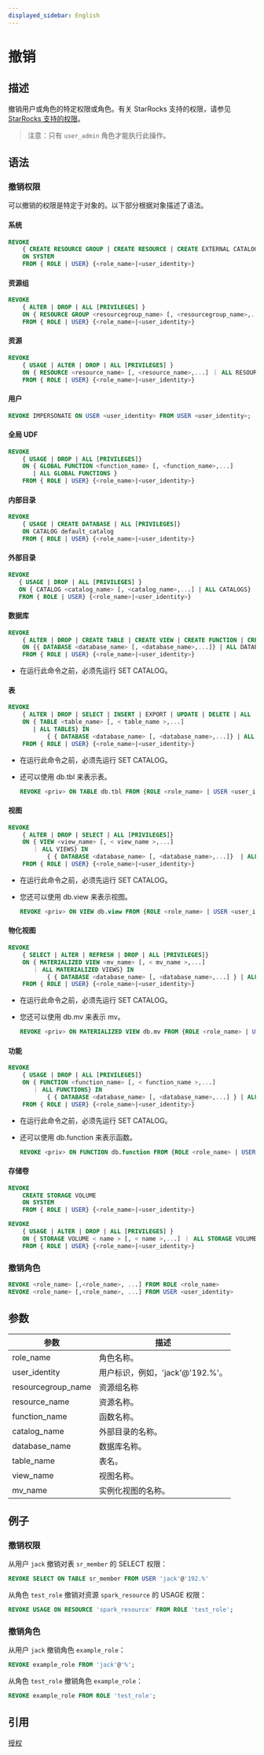 ```yaml
---
displayed_sidebar: English
---
```


# 撤销

## 描述

撤销用户或角色的特定权限或角色。有关 StarRocks 支持的权限，请参见 [StarRocks 支持的权限](../../../administration/privilege_item.md)。

> 注意：只有 `user_admin` 角色才能执行此操作。

## 语法

### 撤销权限

可以撤销的权限是特定于对象的。以下部分根据对象描述了语法。

#### 系统

```SQL
REVOKE
    { CREATE RESOURCE GROUP | CREATE RESOURCE | CREATE EXTERNAL CATALOG | REPOSITORY | BLACKLIST | FILE | OPERATE } 
    ON SYSTEM
    FROM { ROLE | USER} {<role_name>|<user_identity>}
```

#### 资源组

```SQL
REVOKE
    { ALTER | DROP | ALL [PRIVILEGES] } 
    ON { RESOURCE GROUP <resourcegroup_name> [, <resourcegroup_name>,...] ｜ ALL RESOURCE GROUPS} 
    FROM { ROLE | USER} {<role_name>|<user_identity>}
```

#### 资源

```SQL
REVOKE
    { USAGE | ALTER | DROP | ALL [PRIVILEGES] } 
    ON { RESOURCE <resource_name> [, <resource_name>,...] ｜ ALL RESOURCES} 
    FROM { ROLE | USER} {<role_name>|<user_identity>}
```

#### 用户

```SQL
REVOKE IMPERSONATE ON USER <user_identity> FROM USER <user_identity>;
```

#### 全局 UDF

```SQL
REVOKE
    { USAGE | DROP | ALL [PRIVILEGES]} 
    ON { GLOBAL FUNCTION <function_name> [, <function_name>,...]    
       | ALL GLOBAL FUNCTIONS }
    FROM { ROLE | USER} {<role_name>|<user_identity>}
```

#### 内部目录

```SQL
REVOKE 
    { USAGE | CREATE DATABASE | ALL [PRIVILEGES]} 
    ON CATALOG default_catalog
    FROM { ROLE | USER} {<role_name>|<user_identity>}
```

#### 外部目录

```SQL
REVOKE  
   { USAGE | DROP | ALL [PRIVILEGES] } 
   ON { CATALOG <catalog_name> [, <catalog_name>,...] | ALL CATALOGS}
   FROM { ROLE | USER} {<role_name>|<user_identity>}
```

#### 数据库

```SQL
REVOKE 
    { ALTER | DROP | CREATE TABLE | CREATE VIEW | CREATE FUNCTION | CREATE MATERIALIZED VIEW | ALL [PRIVILEGES] } 
    ON {{ DATABASE <database_name> [, <database_name>,...]} | ALL DATABASES }
    FROM { ROLE | USER} {<role_name>|<user_identity>}
```

* 在运行此命令之前，必须先运行 SET CATALOG。

#### 表

```SQL
REVOKE  
    { ALTER | DROP | SELECT | INSERT | EXPORT | UPDATE | DELETE | ALL [PRIVILEGES]} 
    ON { TABLE <table_name> [, < table_name >,...]
       | ALL TABLES} IN 
           { { DATABASE <database_name> [, <database_name>,...]} | ALL DATABASES }
    FROM { ROLE | USER} {<role_name>|<user_identity>}
```

* 在运行此命令之前，必须先运行 SET CATALOG。
* 还可以使用 db.tbl 来表示表。

  ```SQL
  REVOKE <priv> ON TABLE db.tbl FROM {ROLE <role_name> | USER <user_identity>}
  ```

#### 视图

```SQL
REVOKE  
    { ALTER | DROP | SELECT | ALL [PRIVILEGES]} 
    ON { VIEW <view_name> [, < view_name >,...]
       ｜ ALL VIEWS} IN 
           { { DATABASE <database_name> [, <database_name>,...]}  | ALL DATABASES }
    FROM { ROLE | USER} {<role_name>|<user_identity>}
```

* 在运行此命令之前，必须先运行 SET CATALOG。
* 您还可以使用 db.view 来表示视图。

  ```SQL
  REVOKE <priv> ON VIEW db.view FROM {ROLE <role_name> | USER <user_identity>}
  ```

#### 物化视图

```SQL
REVOKE
    { SELECT | ALTER | REFRESH | DROP | ALL [PRIVILEGES]} 
    ON { MATERIALIZED VIEW <mv_name> [, < mv_name >,...]
       ｜ ALL MATERIALIZED VIEWS} IN 
           { { DATABASE <database_name> [, <database_name>,...] } | ALL [DATABASES] }
    FROM { ROLE | USER} {<role_name>|<user_identity>}
```

* 在运行此命令之前，必须先运行 SET CATALOG。
* 您还可以使用 db.mv 来表示 mv。

  ```SQL
  REVOKE <priv> ON MATERIALIZED VIEW db.mv FROM {ROLE <role_name> | USER <user_identity>}
  ```

#### 功能

```SQL
REVOKE
    { USAGE | DROP | ALL [PRIVILEGES]} 
    ON { FUNCTION <function_name> [, < function_name >,...]
       ｜ ALL FUNCTIONS} IN 
           { { DATABASE <database_name> [, <database_name>,...] } | ALL DATABASES }
    FROM { ROLE | USER} {<role_name>|<user_identity>}
```

* 在运行此命令之前，必须先运行 SET CATALOG。
* 还可以使用 db.function 来表示函数。

  ```SQL
  REVOKE <priv> ON FUNCTION db.function FROM {ROLE <role_name> | USER <user_identity>}
  ```

#### 存储卷

```SQL
REVOKE
    CREATE STORAGE VOLUME 
    ON SYSTEM
    FROM { ROLE | USER} {<role_name>|<user_identity>}

REVOKE
    { USAGE | ALTER | DROP | ALL [PRIVILEGES] } 
    ON { STORAGE VOLUME < name > [, < name >,...] ｜ ALL STORAGE VOLUME} 
    FROM { ROLE | USER} {<role_name>|<user_identity>}
```

### 撤销角色

```SQL
REVOKE <role_name> [,<role_name>, ...] FROM ROLE <role_name>
REVOKE <role_name> [,<role_name>, ...] FROM USER <user_identity>
```

## 参数

| **参数**      | **描述**                                 |
| ------------------ | ----------------------------------------------- |
| role_name          | 角色名称。                                  |
| user_identity      | 用户标识，例如，'jack'@'192.%'。 |
| resourcegroup_name | 资源组名称                         |
| resource_name      | 资源名称。                              |
| function_name      | 函数名称。                              |
| catalog_name       | 外部目录的名称。               |
| database_name      | 数据库名称。                              |
| table_name         | 表名。                                 |
| view_name          | 视图名称。                                  |
| mv_name            | 实例化视图的名称。              |

## 例子

### 撤销权限

从用户 `jack` 撤销对表 `sr_member` 的 SELECT 权限：

```SQL
REVOKE SELECT ON TABLE sr_member FROM USER 'jack'@'192.%'
```

从角色 `test_role` 撤销对资源 `spark_resource` 的 USAGE 权限：

```SQL
REVOKE USAGE ON RESOURCE 'spark_resource' FROM ROLE 'test_role';
```

### 撤销角色

从用户 `jack` 撤销角色 `example_role`：

```SQL
REVOKE example_role FROM 'jack'@'%';
```

从角色 `test_role` 撤销角色 `example_role`：

```SQL
REVOKE example_role FROM ROLE 'test_role';
```

## 引用

[授权](GRANT.md)

